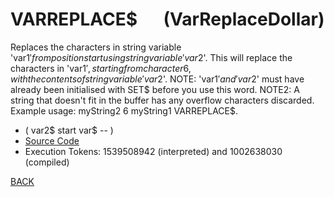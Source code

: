 # VARREPLACE$ &emsp; (VarReplaceDollar)
Replaces the characters in string variable 'var1$' from position start using string variable 'var2$'. This will replace the characters in 'var1$', starting from character 6, with the contents of string variable 'var2$'. NOTE: 'var1$' and 'var2$' must have already been initialised with SET$ before you use this word. NOTE2: A string that doesn't fit in the buffer has any overflow characters discarded. Example usage: myString2 6 myString1 VARREPLACE$.
* ( var2$ start var$ -- )
* [Source Code](../words/shando/VarReplaceDollar.cs)
* Execution Tokens: 1539508942 (interpreted) and 1002638030 (compiled)


[BACK](builtins.md#VarReplaceDollar)
